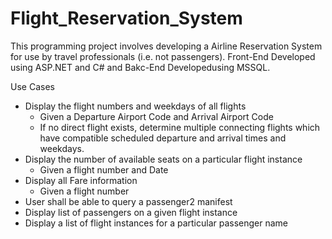 # Flight_Reservation_System

This programming project involves developing a Airline Reservation System for use by travel professionals (i.e. not passengers). 
Front-End Developed using ASP.NET and C# and Bakc-End Developedusing MSSQL.

Use Cases
- Display the flight numbers and weekdays of all flights
	* Given a Departure Airport Code and Arrival Airport Code
	* If no direct flight exists, determine multiple connecting flights which have compatible scheduled departure and arrival times and weekdays.
- Display the number of available seats on a particular flight instance
	* Given a flight number and Date
- Display all Fare information
	* Given a flight number
- User shall be able to query a passenger2 manifest
- Display list of passengers on a given flight instance
- Display a list of flight instances for a particular passenger name